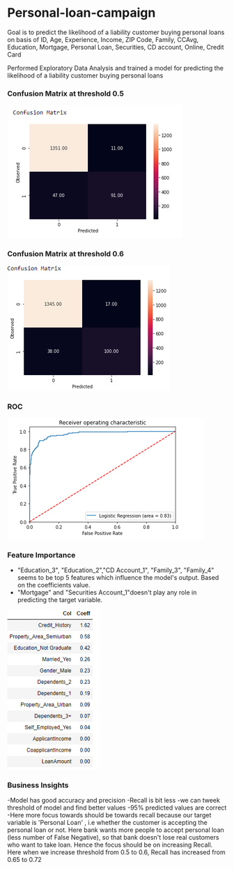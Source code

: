 # Personal-loan-campaign
Goal is to predict the likelihood of a liability customer buying personal loans on basis of ID, Age, Experience, Income, ZIP Code, Family, CCAvg, Education, Mortgage, Personal Loan, Securities, CD account, Online, Credit Card

Performed Exploratory Data Analysis and trained a model for predicting the likelihood of a liability customer buying personal loans

### Confusion Matrix at threshold 0.5
![alt text](https://github.com/mathewansu/Personal-loan-campaign/blob/main/Confusion%20Matrix_1.PNG)

### Confusion Matrix at threshold 0.6
![alt text](https://github.com/mathewansu/Personal-loan-campaign/blob/main/Confusion%20Matrix.PNG)

### ROC
![alt text](https://github.com/mathewansu/Personal-loan-campaign/blob/main/ROC.PNG)

### Feature Importance
- "Education_3", "Education_2","CD Account_1", "Family_3", "Family_4" seems to be top 5 features which influence the model's output. Based on the coefficients value.
- "Mortgage" and "Securities Account_1"doesn't play any role in predicting the target variable.

![alt text](https://github.com/mathewansu/Loan-Prediction/blob/main/Feature%20Importance.PNG)

### Business Insights

-Model has good accuracy and precision
-Recall is bit less
-we can tweek threshold of model and find better values
-95% predicted values are correct
-Here more focus towards should be towards recall because our target variable is 'Personal Loan' , i.e whether the customer is accepting the personal loan or not. Here bank wants more people to accept personal loan (less number of False Negative), so that bank doesn't lose real customers who want to take loan. Hence the focus should be on increasing Recall. Here when we increase threshold from 0.5 to 0.6, Recall has increased from 0.65 to 0.72

